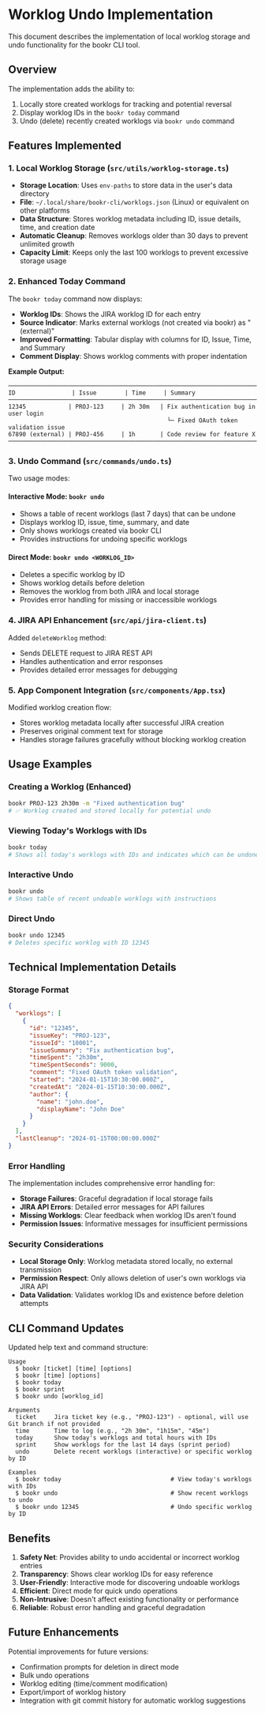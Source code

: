 # Worklog Undo Implementation

This document describes the implementation of local worklog storage and undo functionality for the bookr CLI tool.

## Overview

The implementation adds the ability to:
1. Locally store created worklogs for tracking and potential reversal
2. Display worklog IDs in the `bookr today` command
3. Undo (delete) recently created worklogs via `bookr undo` command

## Features Implemented

### 1. Local Worklog Storage (`src/utils/worklog-storage.ts`)

- **Storage Location**: Uses `env-paths` to store data in the user's data directory
- **File**: `~/.local/share/bookr-cli/worklogs.json` (Linux) or equivalent on other platforms
- **Data Structure**: Stores worklog metadata including ID, issue details, time, and creation date
- **Automatic Cleanup**: Removes worklogs older than 30 days to prevent unlimited growth
- **Capacity Limit**: Keeps only the last 100 worklogs to prevent excessive storage usage

### 2. Enhanced Today Command

The `bookr today` command now displays:
- **Worklog IDs**: Shows the JIRA worklog ID for each entry
- **Source Indicator**: Marks external worklogs (not created via bookr) as "(external)"
- **Improved Formatting**: Tabular display with columns for ID, Issue, Time, and Summary
- **Comment Display**: Shows worklog comments with proper indentation

**Example Output:**
```
──────────────────────────────────────────────────────────────────────────────────────────────────────────────────────────────
ID                | Issue        | Time     | Summary
──────────────────────────────────────────────────────────────────────────────────────────────────────────────────────────────
12345            | PROJ-123     | 2h 30m   | Fix authentication bug in user login
                                             └─ Fixed OAuth token validation issue
67890 (external) | PROJ-456     | 1h       | Code review for feature X
──────────────────────────────────────────────────────────────────────────────────────────────────────────────────────────────
```

### 3. Undo Command (`src/commands/undo.ts`)

Two usage modes:

#### Interactive Mode: `bookr undo`
- Shows a table of recent worklogs (last 7 days) that can be undone
- Displays worklog ID, issue, time, summary, and date
- Only shows worklogs created via bookr CLI
- Provides instructions for undoing specific worklogs

#### Direct Mode: `bookr undo <WORKLOG_ID>`
- Deletes a specific worklog by ID
- Shows worklog details before deletion
- Removes the worklog from both JIRA and local storage
- Provides error handling for missing or inaccessible worklogs

### 4. JIRA API Enhancement (`src/api/jira-client.ts`)

Added `deleteWorklog` method:
- Sends DELETE request to JIRA REST API
- Handles authentication and error responses
- Provides detailed error messages for debugging

### 5. App Component Integration (`src/components/App.tsx`)

Modified worklog creation flow:
- Stores worklog metadata locally after successful JIRA creation
- Preserves original comment text for storage
- Handles storage failures gracefully without blocking worklog creation

## Usage Examples

### Creating a Worklog (Enhanced)
```bash
bookr PROJ-123 2h30m -m "Fixed authentication bug"
# ✅ Worklog created and stored locally for potential undo
```

### Viewing Today's Worklogs with IDs
```bash
bookr today
# Shows all today's worklogs with IDs and indicates which can be undone
```

### Interactive Undo
```bash
bookr undo
# Shows table of recent undoable worklogs with instructions
```

### Direct Undo
```bash
bookr undo 12345
# Deletes specific worklog with ID 12345
```

## Technical Implementation Details

### Storage Format
```json
{
  "worklogs": [
    {
      "id": "12345",
      "issueKey": "PROJ-123",
      "issueId": "10001",
      "issueSummary": "Fix authentication bug",
      "timeSpent": "2h30m",
      "timeSpentSeconds": 9000,
      "comment": "Fixed OAuth token validation",
      "started": "2024-01-15T10:30:00.000Z",
      "createdAt": "2024-01-15T10:30:00.000Z",
      "author": {
        "name": "john.doe",
        "displayName": "John Doe"
      }
    }
  ],
  "lastCleanup": "2024-01-15T00:00:00.000Z"
}
```

### Error Handling

The implementation includes comprehensive error handling for:
- **Storage Failures**: Graceful degradation if local storage fails
- **JIRA API Errors**: Detailed error messages for API failures
- **Missing Worklogs**: Clear feedback when worklog IDs aren't found
- **Permission Issues**: Informative messages for insufficient permissions

### Security Considerations

- **Local Storage Only**: Worklog metadata stored locally, no external transmission
- **Permission Respect**: Only allows deletion of user's own worklogs via JIRA API
- **Data Validation**: Validates worklog IDs and existence before deletion attempts

## CLI Command Updates

Updated help text and command structure:

```
Usage
  $ bookr [ticket] [time] [options]
  $ bookr [time] [options]
  $ bookr today
  $ bookr sprint
  $ bookr undo [worklog_id]

Arguments
  ticket     Jira ticket key (e.g., "PROJ-123") - optional, will use Git branch if not provided
  time       Time to log (e.g., "2h 30m", "1h15m", "45m")
  today      Show today's worklogs and total hours with IDs
  sprint     Show worklogs for the last 14 days (sprint period)
  undo       Delete recent worklogs (interactive) or specific worklog by ID

Examples
  $ bookr today                               # View today's worklogs with IDs
  $ bookr undo                                # Show recent worklogs to undo
  $ bookr undo 12345                          # Undo specific worklog by ID
```

## Benefits

1. **Safety Net**: Provides ability to undo accidental or incorrect worklog entries
2. **Transparency**: Shows clear worklog IDs for easy reference
3. **User-Friendly**: Interactive mode for discovering undoable worklogs
4. **Efficient**: Direct mode for quick undo operations
5. **Non-Intrusive**: Doesn't affect existing functionality or performance
6. **Reliable**: Robust error handling and graceful degradation

## Future Enhancements

Potential improvements for future versions:
- Confirmation prompts for deletion in direct mode
- Bulk undo operations
- Worklog editing (time/comment modification)
- Export/import of worklog history
- Integration with git commit history for automatic worklog suggestions